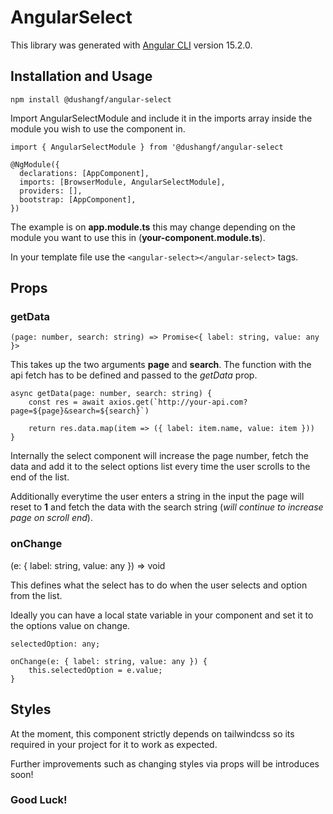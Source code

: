 # AngularSelect

This library was generated with [Angular CLI](https://github.com/angular/angular-cli) version 15.2.0.

## Installation and Usage

`npm install @dushangf/angular-select`

Import AngularSelectModule and include it in the imports array inside the module you wish to use the component in.

`import { AngularSelectModule } from '@dushangf/angular-select`

```
@NgModule({
  declarations: [AppComponent],
  imports: [BrowserModule, AngularSelectModule],
  providers: [],
  bootstrap: [AppComponent],
})
```

The example is on **app.module.ts** this may change depending on the module you want to use this in (**your-component.module.ts**).

In your template file use the `<angular-select></angular-select>` tags.

## Props

### getData

```
(page: number, search: string) => Promise<{ label: string, value: any }>
```

This takes up the two arguments **page** and **search**. The function with the api fetch has to be defined and passed to the _getData_ prop.

```
async getData(page: number, search: string) {
    const res = await axios.get(`http://your-api.com?page=${page}&search=${search}`)

    return res.data.map(item => ({ label: item.name, value: item }))
}
```

Internally the select component will increase the page number, fetch the data and add it to the select options list every time the user scrolls to the end of the list.

Additionally everytime the user enters a string in the input the page will reset to **1** and fetch the data with the search string (_will continue to increase page on scroll end_).

### onChange

(e: { label: string, value: any }) => void

This defines what the select has to do when the user selects and option from the list.

Ideally you can have a local state variable in your component and set it to the options value on change.

```
selectedOption: any;

onChange(e: { label: string, value: any }) {
    this.selectedOption = e.value;
}
```

## Styles

At the moment, this component strictly depends on tailwindcss so its required in your project for it to work as expected.

Further improvements such as changing styles via props will be introduces soon!

### Good Luck!
